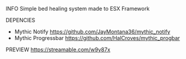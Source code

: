 INFO
Simple bed healing system made to ESX Framework

DEPENCIES
- Mythic Notify https://github.com/JayMontana36/mythic_notify
- Mythic Progressbar https://github.com/HalCroves/mythic_progbar


PREVIEW
https://streamable.com/w9y87x

